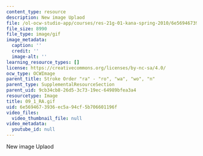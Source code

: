 ```yaml
---
content_type: resource
description: New image Uplaod
file: /ol-ocw-studio-app/courses/res-21g-01-kana-spring-2010/6e5694673936ec5a94cf5b706601196f_09_1_RA.gif
file_size: 8990
file_type: image/gif
image_metadata:
  caption: ''
  credit: ''
  image-alt: ''
learning_resource_types: []
license: https://creativecommons.org/licenses/by-nc-sa/4.0/
ocw_type: OCWImage
parent_title: Stroke Order "ra" - "ro", "wa", "wo", "n"
parent_type: SupplementalResourceSection
parent_uid: 9cb34cb8-26d5-3c73-19ec-64989bfea3a4
resourcetype: Image
title: 09_1_RA.gif
uid: 6e569467-3936-ec5a-94cf-5b706601196f
video_files:
  video_thumbnail_file: null
video_metadata:
  youtube_id: null
---
```

New image Uplaod